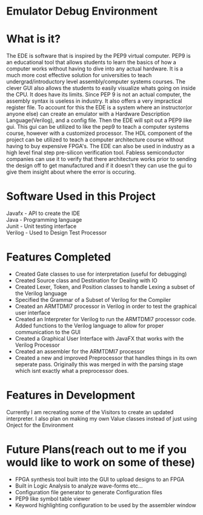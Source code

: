 # Emulator Debug Environment
# What is it?
The EDE is software that is inspired by the PEP9 virtual computer. PEP9 is an educational tool that allows students to learn the basics of how a computer works without having to dive into any actual hardware. It is a much more cost effective solution for universities to teach undergrad/introductory level assembly/computer systems courses. The clever GUI also allows the students to easily visualize whats going on inside the CPU. It does have its limits. Since PEP 9 is not an actual computer, the assembly syntax is useless in industry. It also offers a very impractical register file. To account for this the EDE is a system where an instructor(or anyone else) can create an emulator with a Hardware Description Language(Verilog), and a config file. Then the EDE will spit out a PEP9 like gui. This gui can be utilized to like the pep9 to teach a computer systems course, however with a customized processor. The HDL component of the project can be utilized to teach a computer architecture course without having to buy expensive FPGA's. The EDE can also be used in industry as a high level final step pre-silicon verification tool. Fabless semiconductor companies can use it to verify that there architecture works prior to sending the design off to get manufactured and if it doesn't they can use the gui to give them insight about where the error is occuring.

# Software Used in this Project
Javafx - API to create the IDE <br>
Java - Programming language <br>
Junit - Unit testing interface <br>
Verilog - Used to Design Test Processor

# Features Completed
  <ul>
    <li> Created Gate classes to use for interpretation (useful for debugging) </li>
    <li> Created Source class and Destination for Dealing with IO</li>
    <li> Created Lexer, Token, and Position classes to handle Lexing a subset of the Verilog language</li>
    <li> Specified the Grammar of a Subset of Verilog for the Compiler</li>
    <li> Created an ARMTDMI7 processor in Verilog in order to test the graphical user interface </li>
    <li> Created an Interpreter for Verilog to run the ARMTDMI7 processor code. Added functions to the Verilog language to allow for proper communication to the GUI </li>
    <li> Created a Graphical User Interface with JavaFX that works with the Verilog Processor </li>
    <li> Created an assembler for the ARMTDMI7 processor </li>
    <li> Created a new and improved Preprocessor that handles things in its own seperate pass. Originally this was merged in with the parsing stage which isnt exactly what a preprocessor does.</li>
  </ul>
  
# Features in Development

<p>Currently I am recreating some of the Visitors to create an updated interpreter. I also plan on making my own Value classes instead of just using Onject for the Environment</p>

# Future Plans(reach out to me if you would like to work on some of these)
<ul>
  <li> FPGA synthesis tool built into the GUI to upload designs to an FPGA </li>
  <li> Built in Logic Analysis to analyze wave-forms etc... </li>
  <li> Configuration file generator to generate Configuration files </li>
  <li> PEP9 like symbol table viewer </li>
  <li> Keyword highlighting configuration to be used by the assembler window </li>
</ul>
